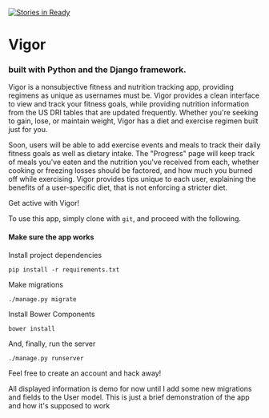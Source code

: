 [![Stories in Ready](https://badge.waffle.io/juliancoleman/vigor-app.png?label=ready&title=Ready)](https://waffle.io/juliancoleman/vigor-app)
# Vigor
### built with Python and the Django framework.

Vigor is a nonsubjective fitness and nutrition tracking app, providing regimens as unique as usernames must be.
Vigor provides a clean interface to view and track your fitness goals, while providing nutrition information
from the US DRI tables that are updated frequently. Whether you're seeking to gain, lose, or maintain weight,
Vigor has a diet and exercise regimen built just for you.

Soon, users will be able to add exercise events and meals to track their daily fitness goals as well as dietary
intake. The "Progress" page will keep track of meals you've eaten and the nutrition you've received from each,
whether cooking or freezing losses should be factored, and how much you burned off while exercising. Vigor
provides tips unique to each user, explaining the benefits of a user-specific diet, that is not enforcing a
stricter diet.

Get active with Vigor!

To use this app, simply clone with `git`, and proceed with the following.

#### Make sure the app works

Install project dependencies

```
pip install -r requirements.txt
```

Make migrations

```
./manage.py migrate
```

Install Bower Components

```
bower install
```

And, finally, run the server

```
./manage.py runserver
```

Feel free to create an account and hack away!

All displayed information is demo for now until I add some new migrations and fields to the User model. This is just a brief demonstration of the app and how it's supposed to work
